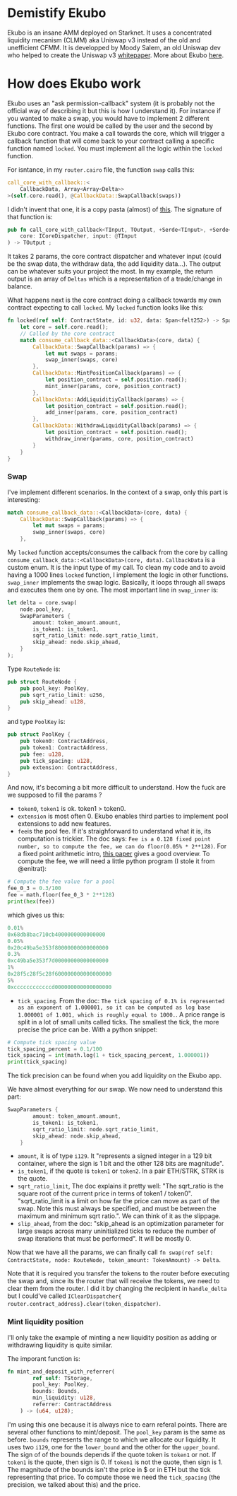 # Demistify Ekubo

Ekubo is an insane AMM deployed on Starknet. It uses a concentrated liquidity mecanism (CLMM) aka Uniswap v3 instead of the old and unefficient CFMM.
It is developped by Moody Salem, an old Uniswap dev who helped to create the Uniswap v3 [whitepaper](https://uniswap.org/whitepaper-v3.pdf).
More about Ekubo [here](https://docs.ekubo.org/).

# How does Ekubo work

Ekubo uses an "ask permission-callback" system (it is probably not the official way of describing it but this is how I understand it).
For instance if you wanted to make a swap, you would have to implement 2 different functions. The first one would be called by the user and the second by Ekubo core contract. You make a call towards the core, which will trigger a callback function that will come back to your contract calling a specific function named `locked`.
You must implement all the logic within the `locked` function.

For isntance, in my `router.cairo` file, the function `swap` calls this:

```rs
call_core_with_callback::<
    CallbackData, Array<Array<Delta>>
>(self.core.read(), @CallbackData::SwapCallback(swaps))
```

I didn't invent that one, it is a copy pasta (almost) of [this](https://github.com/EkuboProtocol/abis/blob/main/src/router_lite.cairo).
The signature of that function is:

```rs
pub fn call_core_with_callback<TInput, TOutput, +Serde<TInput>, +Serde<TOutput>>(
    core: ICoreDispatcher, input: @TInput
) -> TOutput ;
```

It takes 2 params, the core contract dispatcher and whatever input (could be the swap data, the withdraw data, the add liquidity data...).
The output can be whatever suits your project the most. In my example, the return output is an array of `Deltas` which is a representation of a trade/change in balance.

What happens next is the core contract doing a callback towards my own contract expecting to call `locked`.
My `locked` function looks like this:

```rs
fn locked(ref self: ContractState, id: u32, data: Span<felt252>) -> Span<felt252> {
    let core = self.core.read();
    // Called by the core contract
    match consume_callback_data::<CallbackData>(core, data) {
        CallbackData::SwapCallback(params) => {
            let mut swaps = params;
            swap_inner(swaps, core)
        },
        CallbackData::MintPositionCallback(params) => {
            let position_contract = self.position.read();
            mint_inner(params, core, position_contract)
        },
        CallbackData::AddLiquiditiyCallback(params) => {
            let position_contract = self.position.read();
            add_inner(params, core, position_contract)
        },
        CallbackData::WithdrawLiquidityCallback(params) => {
            let position_contract = self.position.read();
            withdraw_inner(params, core, position_contract)
        }
    }
}
```

### Swap

I've implement different scenarios. In the context of a swap, only this part is interesting:

```rs
match consume_callback_data::<CallbackData>(core, data) {
    CallbackData::SwapCallback(params) => {
        let mut swaps = params;
        swap_inner(swaps, core)
    },
```

My `locked` function accepts/consumes the callback from the core by calling `consume_callback_data::<CallbackData>(core, data)`. `CallbackData` is a custom enum. It is the input type of my call.
To clean my code and to avoid having a 1000 lines `locked` function, I implement the logic in other functions. `swap_inner` implements the swap logic. Basically, it loops through all swaps and executes them one by one. The most important line in `swap_inner` is:

```rs
let delta = core.swap(
    node.pool_key,
    SwapParameters {
        amount: token_amount.amount,
        is_token1: is_token1,
        sqrt_ratio_limit: node.sqrt_ratio_limit,
        skip_ahead: node.skip_ahead,
    }
);
```

Type `RouteNode` is:

```rs
pub struct RouteNode {
    pub pool_key: PoolKey,
    pub sqrt_ratio_limit: u256,
    pub skip_ahead: u128,
}
```

and type `PoolKey` is:

```rs
pub struct PoolKey {
    pub token0: ContractAddress,
    pub token1: ContractAddress,
    pub fee: u128,
    pub tick_spacing: u128,
    pub extension: ContractAddress,
}
```

And now, it's becoming a bit more difficult to understand. How the fuck are we supposed to fill the params ?

- `token0`, `token1` is ok. token1 > token0.
- `extension` is most often 0. Ekubo enables third parties to implement pool extensions to add new features.
- `fee`is the pool fee. If it's straighforward to understand what it is, its computation is trickier. The doc says: `Fee is a 0.128 fixed point number, so to compute the fee, we can do floor(0.05% * 2**128)`. For a fixed point arithmetic intro, [this paper](https://inst.eecs.berkeley.edu/~cs61c/sp06/handout/fixedpt.html) gives a good overview.
  To compute the fee, we will need a little python program (I stole it from @enitrat):

```python
# Compute the fee value for a pool
fee_0_3 = 0.3/100
fee = math.floor(fee_0_3 * 2**128)
print(hex(fee))
```

which gives us this:

```python
0.01%
0x68db8bac710cb4000000000000000
0.05%
0x20c49ba5e353f80000000000000000
0.3%
0xc49ba5e353f7d00000000000000000
1%
0x28f5c28f5c28f600000000000000000
5%
0xccccccccccccd000000000000000000
```

- `tick_spacing`. From the doc: `The tick spacing of 0.1% is represented as an exponent of 1.000001, so it can be computed as log base 1.000001 of 1.001, which is roughly equal to 1000.`. A price range is split in a lot of small units called ticks. The smallest the tick, the more precise the price can be.
  With a python snippet:

```python
# Compute tick spacing value
tick_spacing_percent = 0.1/100
tick_spacing = int(math.log(1 + tick_spacing_percent, 1.000001))
print(tick_spacing)
```

The tick precision can be found when you add liquidity on the Ekubo app.

We have almost everything for our swap. We now need to understand this part:

```rs
SwapParameters {
        amount: token_amount.amount,
        is_token1: is_token1,
        sqrt_ratio_limit: node.sqrt_ratio_limit,
        skip_ahead: node.skip_ahead,
    }
```

- `amount`, it is of type `i129`. It "represents a signed integer in a 129 bit container, where the sign is 1 bit and the other 128 bits are magnitude".
- `is_token1`, if the quote is `token1` or `token2`. In a pair ETH/STRK, STRK is the quote.
- `sqrt_ratio_limit`, The doc explains it pretty well: "The sqrt_ratio is the square root of the current price in terms of token1 / token0". "sqrt_ratio_limit is a limit on how far the price can move as part of the swap. Note this must always be specified, and must be between the maximum and minimum sqrt ratio.". We can think of it as the slippage.
- `slip_ahead`, from the doc: "skip_ahead is an optimization parameter for large swaps across many uninitialized ticks to reduce the number of swap iterations that must be performed". It will be mostly 0.

Now that we have all the params, we can finally call `fn swap(ref self: ContractState, node: RouteNode, token_amount: TokenAmount) -> Delta`.

Note that it is required you transfer the tokens to the router before executing the swap and, since its the router that will receive the tokens, we need to clear them from the router. I did it by changing the recipient in `handle_delta` but I could've called `IClearDispatcher{ router.contract_address}.clear(token_dispatcher)`.

### Mint liquidity position

I'll only take the example of minting a new liquidity position as adding or withdrawing liquidity is quite similar.

The imporant function is:

```rs
fn mint_and_deposit_with_referrer(
        ref self: TStorage,
        pool_key: PoolKey,
        bounds: Bounds,
        min_liquidity: u128,
        referrer: ContractAddress
    ) -> (u64, u128);
```

I'm using this one because it is always nice to earn referal points. There are several other functions to mint/deposit.
The `pool_key` param is the same as before. `bounds` represents the range to which we allocate our liquidity. It uses two `i129`, one for the `lower_bound` and the other for the `upper_bound`.
The sign of of the bounds depends if the quote token is `token1` or not. If `token1` is the quote, then sign is 0. If `token1` is not the quote, then sign is 1.
The magnitude of the bounds isn't the price in $ or in ETH but the tick representing that price. To compute those we need the `tick_spacing` (the precision, we talked about this) and the price.

